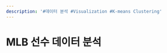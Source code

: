 ```yaml
---
description: '#데이터 분석 #Visualization #K-means Clustering'
---
```


# MLB 선수 데이터 분석

<figure><img src="../../../.gitbook/assets/MLB 선수 데이터 분석_페이지_01.jpg" alt=""><figcaption></figcaption></figure>

<figure><img src="../../../.gitbook/assets/MLB 선수 데이터 분석_페이지_02.jpg" alt=""><figcaption></figcaption></figure>

<figure><img src="../../../.gitbook/assets/MLB 선수 데이터 분석_페이지_03.jpg" alt=""><figcaption></figcaption></figure>

<figure><img src="../../../.gitbook/assets/MLB 선수 데이터 분석_페이지_04.jpg" alt=""><figcaption></figcaption></figure>

<figure><img src="../../../.gitbook/assets/MLB 선수 데이터 분석_페이지_05.jpg" alt=""><figcaption></figcaption></figure>

<figure><img src="../../../.gitbook/assets/MLB 선수 데이터 분석_페이지_06.jpg" alt=""><figcaption></figcaption></figure>

<figure><img src="../../../.gitbook/assets/MLB 선수 데이터 분석_페이지_07.jpg" alt=""><figcaption></figcaption></figure>

<figure><img src="../../../.gitbook/assets/MLB 선수 데이터 분석_페이지_08.jpg" alt=""><figcaption></figcaption></figure>

<figure><img src="../../../.gitbook/assets/MLB 선수 데이터 분석_페이지_09.jpg" alt=""><figcaption></figcaption></figure>

<figure><img src="../../../.gitbook/assets/MLB 선수 데이터 분석_페이지_10.jpg" alt=""><figcaption></figcaption></figure>

<figure><img src="../../../.gitbook/assets/MLB 선수 데이터 분석_페이지_11.jpg" alt=""><figcaption></figcaption></figure>

<figure><img src="../../../.gitbook/assets/MLB 선수 데이터 분석_페이지_12.jpg" alt=""><figcaption></figcaption></figure>

<figure><img src="../../../.gitbook/assets/MLB 선수 데이터 분석_페이지_13.jpg" alt=""><figcaption></figcaption></figure>

<figure><img src="../../../.gitbook/assets/MLB 선수 데이터 분석_페이지_14.jpg" alt=""><figcaption></figcaption></figure>

<figure><img src="../../../.gitbook/assets/MLB 선수 데이터 분석_페이지_15.jpg" alt=""><figcaption></figcaption></figure>

<figure><img src="../../../.gitbook/assets/MLB 선수 데이터 분석_페이지_16.jpg" alt=""><figcaption></figcaption></figure>

<figure><img src="../../../.gitbook/assets/MLB 선수 데이터 분석_페이지_17.jpg" alt=""><figcaption></figcaption></figure>

<figure><img src="../../../.gitbook/assets/MLB 선수 데이터 분석_페이지_18 (2).jpg" alt=""><figcaption></figcaption></figure>

<figure><img src="../../../.gitbook/assets/MLB 선수 데이터 분석_페이지_19.jpg" alt=""><figcaption></figcaption></figure>

<figure><img src="../../../.gitbook/assets/MLB 선수 데이터 분석_페이지_20.jpg" alt=""><figcaption></figcaption></figure>

<figure><img src="../../../.gitbook/assets/MLB 선수 데이터 분석_페이지_21.jpg" alt=""><figcaption></figcaption></figure>
